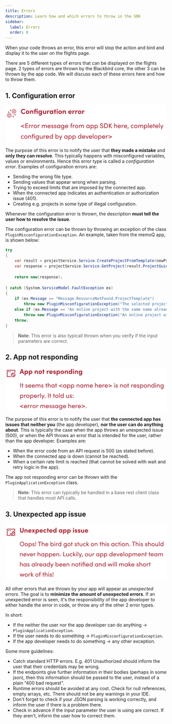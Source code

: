 ```yaml
---
title: Errors
description: Learn how and which errors to throw in the SDK
sidebar:
  label: Errors
  order: 8
---
```


When your code throws an error, this error will stop the action and bird and display it to the user on the flights page.

There are 5 different types of errors that can be displayed on the flights page. 2 types of errors are thrown by the Blackbird core, the other 3 can be thrown by the app code. We will discuss each of these errors here and how to throw them.

## 1. Configuration error

![Configuration exception](../../../assets/docs/conventions/configuration_error.png)

The purpose of this error is to notify the user that **they made a mistake** and **only they can resolve**. This typically happens with misconfigured variables, values or environments. Hence this error type is called a *configuration error*. Examples of configuration errors are:

- Sending the wrong file type.
- Sending values that appear wrong when parsing.
- Trying to exceed limits that are imposed by the connected app.
- When the connected app indicates an authentication or authorization issue (401).
- Creating e.g. projects in some type of illegal configuration.

Whenever the configuration error is thrown, the description **must tell the user how to resolve the issue**.

The configuration error can be thrown by throwing an exception of the class `PluginMisconfigurationException`. An example, taken from the memoQ app, is shown below:

```cs
try
{
    var result = projectService.Service.CreateProjectFromTemplate(newProject);
    var response = projectService.Service.GetProject(result.ProjectGuid);

    return new(response);

} catch (System.ServiceModel.FaultException ex)
{
    if (ex.Message == "Message.ResourceNotFound.ProjectTemplate")
        throw new PluginMisconfigurationException("The selected project template does not exist. Please select a different template.");
    else if (ex.Message == "An online project with the same name already exists.")
        throw new PluginMisconfigurationException("An online project with the same name already exists. Please configure a unique name.");
    throw;
}
```

> **Note**: This error is also typicall thrown when you verify if the input parameters are correct.

## 2. App not responding

![app not responding](../../../assets/docs/conventions/not_responding_error.png)

The purpose of this error is to notify the user that **the connected app has issues that neither you** (the app developer), **nor the user can do anything about**. This is typically the case when the app throws an unexpected issue (500), or when the API throws an error that is intended for the user, rather than the app developer. Examples are:

- When the error code from an API request is 500 (as stated before).
- When the connected app is down (cannot be reached).
- When a certain rate limit is reached (that cannot be solved with wait and retry logic in the app).

The app not responding error can be thrown with the `PluginApplicationException` class.

> **Note**: This error can typically be handled in a base rest client class that handles most API calls.

## 3. Unexpected app issue

![unexpected_error](../../../assets/docs/conventions/unexpected_error.png)

All other errors that are thrown by your app will appear as *unexpected errors*. The goal is to **minimize the amount of unexpected errors**. If an unexpected error is seen, it's the responsibility of the app developer to either handle the error in code, or throw any of the other 2 error types.

In short:

- If the neither the user nor the app developer can do anything -> `PluginApplicationException`.
- If the user needs to do something -> `PluginMisconfigurationException`.
- If the app developer needs to do something -> any other exception.

Some more guidelines:

- Catch standard HTTP errors. E.g. 401 Unauthorized should inform the user that their credentials may be wrong.
- If the endpoints give further information in their bodies (perhaps in some json), then this information should be passed to the user, instead of a plain “400 bad request”.
- Runtime errors should be avoided at any cost. Check for null references, empty arrays, etc. There should not be any warnings in your IDE.
- Don't forget to check if your JSON parsing is working correctly, and inform the user if there is a problem there.
- Check in advance if the input parameter the user is using are correct. If they aren't, inform the user how to correct them.
